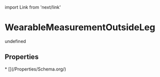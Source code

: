 import Link from 'next/link'
# WearableMeasurementOutsideLeg

undefined

## Properties

<Grid>
* [](/Properties/Schema.org/)

</Grid>

